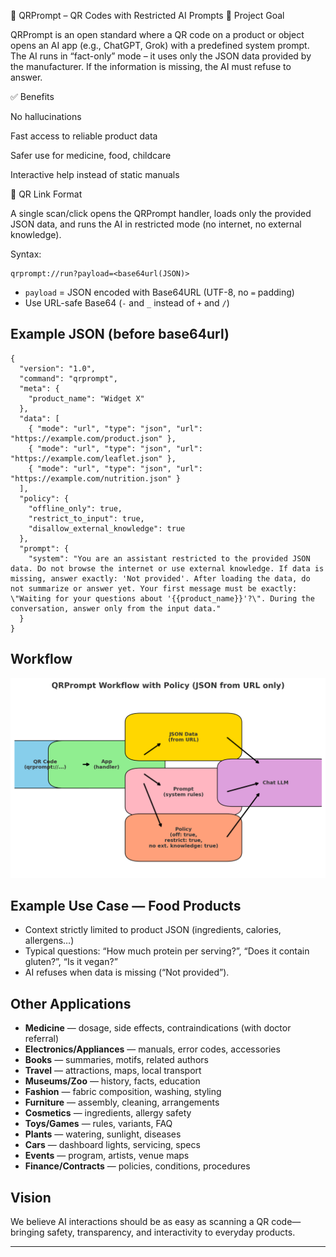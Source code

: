 📌 QRPrompt – QR Codes with Restricted AI Prompts
🎯 Project Goal

QRPrompt is an open standard where a QR code on a product or object opens an AI app (e.g., ChatGPT, Grok) with a predefined system prompt.
The AI runs in “fact-only” mode – it uses only the JSON data provided by the manufacturer.
If the information is missing, the AI must refuse to answer.

✅ Benefits

No hallucinations

Fast access to reliable product data

Safer use for medicine, food, childcare

Interactive help instead of static manuals

🔗 QR Link Format

A single scan/click opens the QRPrompt handler, loads only the provided JSON data, and runs the AI in restricted mode (no internet, no external knowledge).

Syntax:

<pre><code>qrprompt://run?payload=&lt;base64url(JSON)&gt;</code></pre>


<ul>
  <li><code>payload</code> = JSON encoded with Base64URL (UTF-8, no <code>=</code> padding)</li>
  <li>Use URL-safe Base64 (<code>-</code> and <code>_</code> instead of <code>+</code> and <code>/</code>)</li>
</ul>

<h2>Example JSON (before base64url)</h2>
<pre><code>{
  "version": "1.0",
  "command": "qrprompt",
  "meta": {
    "product_name": "Widget X"
  },
  "data": [
    { "mode": "url", "type": "json", "url": "https://example.com/product.json" },
    { "mode": "url", "type": "json", "url": "https://example.com/leaflet.json" },
    { "mode": "url", "type": "json", "url": "https://example.com/nutrition.json" }
  ],
  "policy": {
    "offline_only": true,
    "restrict_to_input": true,
    "disallow_external_knowledge": true
  },
  "prompt": {
    "system": "You are an assistant restricted to the provided JSON data. Do not browse the internet or use external knowledge. If data is missing, answer exactly: 'Not provided'. After loading the data, do not summarize or answer yet. Your first message must be exactly: \"Waiting for your questions about '{{product_name}}'?\". During the conversation, answer only from the input data."
  }
}
</code></pre>

<h2>Workflow</h2>
<p>
  <img src="./json-apka.png" alt="QRPrompt Workflow (JSON from URL + explicit policy)" width="600" />
</p>

<h2>Example Use Case — Food Products</h2>
<ul>
  <li>Context strictly limited to product JSON (ingredients, calories, allergens…)</li>
  <li>Typical questions: “How much protein per serving?”, “Does it contain gluten?”, “Is it vegan?”</li>
  <li>AI refuses when data is missing (“Not provided”).</li>
</ul>

<h2>Other Applications</h2>
<ul>
  <li><strong>Medicine</strong> — dosage, side effects, contraindications (with doctor referral)</li>
  <li><strong>Electronics/Appliances</strong> — manuals, error codes, accessories</li>
  <li><strong>Books</strong> — summaries, motifs, related authors</li>
  <li><strong>Travel</strong> — attractions, maps, local transport</li>
  <li><strong>Museums/Zoo</strong> — history, facts, education</li>
  <li><strong>Fashion</strong> — fabric composition, washing, styling</li>
  <li><strong>Furniture</strong> — assembly, cleaning, arrangements</li>
  <li><strong>Cosmetics</strong> — ingredients, allergy safety</li>
  <li><strong>Toys/Games</strong> — rules, variants, FAQ</li>
  <li><strong>Plants</strong> — watering, sunlight, diseases</li>
  <li><strong>Cars</strong> — dashboard lights, servicing, specs</li>
  <li><strong>Events</strong> — program, artists, venue maps</li>
  <li><strong>Finance/Contracts</strong> — policies, conditions, procedures</li>
</ul>

<h2>Vision</h2>
<p>
  We believe AI interactions should be as easy as scanning a QR code—bringing
  safety, transparency, and interactivity to everyday products.
</p>

<hr/>

